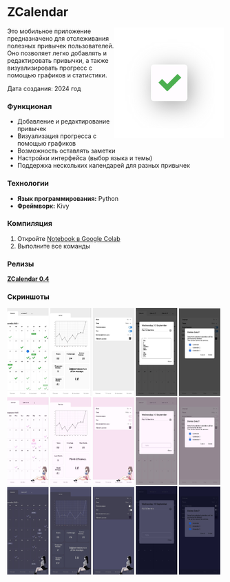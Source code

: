 ZCalendar
====

<img align="right" height="256" src="assets/presplash.png"/>

Это мобильное приложение предназначено для отслеживания полезных привычек пользователей. Оно позволяет легко добавлять и редактировать привычки, а также визуализировать прогресс с помощью графиков и статистики.

Дата создания: 2024 год

### Функционал
- Добавление и редактирование привычек
- Визуализация прогресса с помощью графиков
- Возможность оставлять заметки
- Настройки интерфейса (выбор языка и темы)
- Поддержка нескольких календарей для разных привычек

### Технологии
- **Язык программирования:** Python
- **Фреймворк:** Kivy

### Компиляция
1. Откройте [Notebook в Google Colab](https://colab.research.google.com/drive/1BCzUSVXLnY3MPYJNyF2oE9bZaQhF5ljJ)
2. Выполните все команды

### Релизы
**[ZCalendar 0.4](https://github.com/Ze1nan/ZCalendar/releases/tag/v0.4)**

### Скриншоты
<img width="19%" src="assets/github/calendar.png"/>
<img width="19%" src="assets/github/statistics.jpg"/>
<img width="19%" src="assets/github/settings.jpg"/>
<img width="19%" src="assets/github/note.jpg"/>
<img width="19%" src="assets/github/delete_calendars.jpg"/>

<img width="19%" src="assets/github/calendar-pinky.jpg"/>
<img width="19%" src="assets/github/statistics-pinky.jpg"/>
<img width="19%" src="assets/github/settings-pinky.jpg"/>
<img width="19%" src="assets/github/note-pinky.jpg"/>
<img width="19%" src="assets/github/delete_calendars-pinky.jpg"/>

<img width="19%" src="assets/github/calendar-dark.jpg"/>
<img width="19%" src="assets/github/statistics-dark.jpg"/>
<img width="19%" src="assets/github/settings-dark.jpg"/>
<img width="19%" src="assets/github/note-dark.jpg"/>
<img width="19%" src="assets/github/delete_calendars-dark.jpg"/>